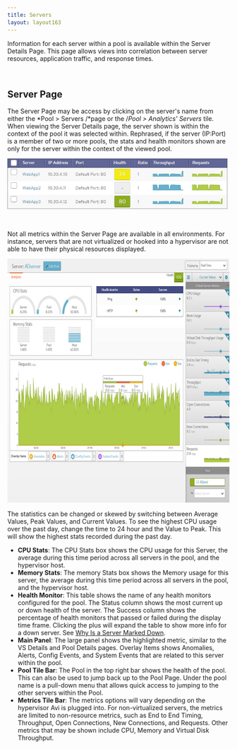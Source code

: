 ```yaml
---
title: Servers
layout: layout163
---
```

Information for each server within a pool is available within the Server Details Page. This page allows views into correlation between server resources, application traffic, and response times.

 

## Server Page

The Server Page may be access by clicking on the server's name from either the *Pool > Servers /*page or the /*Pool > Analytics' Servers* tile. When viewing the Server Details page, the server shown is within the context of the pool it was selected within. Rephrased, if the server (IP:Port) is a member of two or more pools, the stats and health monitors shown are only for the server within the context of the viewed pool.

<a href="img/apps_pools_details_servers.jpg"><img class="alignnone wp-image-1228" src="img/apps_pools_details_servers.jpg" alt="apps_pools_details_servers" width="499" height="114"></a>

 

Not all metrics within the Server Page are available in all environments. For instance, servers that are not virtualized or hooked into a hypervisor are not able to have their physical resources displayed.

<a href="img/apps_servers_details_page.jpg"><img class="alignnone size-full wp-image-1229" src="img/apps_servers_details_page.jpg" alt="apps_servers_details_page" width="750" height="552"></a>

The statistics can be changed or skewed by switching between Average Values, Peak Values, and Current Values. To see the highest CPU usage over the past day, change the time to 24 hour and the Value to Peak. This will show the highest stats recorded during the past day.

* **CPU Stats**: The CPU Stats box shows the CPU usage for this Server, the average during this time period across all servers in the pool, and the hypervisor host.
* **Memory Stats**: The memory Stats box shows the Memory usage for this server, the average during this time period across all servers in the pool, and the hypervisor host.
* **Health Monitor**: This table shows the name of any health monitors configured for the pool. The Status column shows the most current up or down health of the server. The Success column shows the percentage of health monitors that passed or failed during the display time frame. Clicking the plus will expand the table to show more info for a down server. See <a href="{% vpath %}/why-is-a-server-marked-down/">Why Is a Server Marked Down</a>.
* **Main Panel**: The large panel shows the highlighted metric, similar to the VS Details and Pool Details pages. Overlay Items shows Anomalies, Alerts, Config Events, and System Events that are related to this server within the pool.
* **Pool Tile Bar**: The Pool in the top right bar shows the health of the pool. This can also be used to jump back up to the Pool Page. Under the pool name is a pull-down menu that allows quick access to jumping to the other servers within the Pool.
* **Metrics Tile Bar**: The metrics options will vary depending on the hypervisor Avi is plugged into. For non-virtualized servers, the metrics are limited to non-resource metrics, such as End to End Timing, Throughput, Open Connections, New Connections, and Requests. Other metrics that may be shown include CPU, Memory and Virtual Disk Throughput.  
